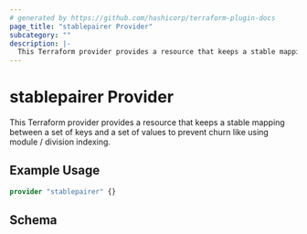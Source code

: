 ```yaml
---
# generated by https://github.com/hashicorp/terraform-plugin-docs
page_title: "stablepairer Provider"
subcategory: ""
description: |-
  This Terraform provider provides a resource that keeps a stable mapping between a set of keys and a set of values to prevent churn like using module / division indexing.
---
```


# stablepairer Provider

This Terraform provider provides a resource that keeps a stable mapping between a set of keys and a set of values to prevent churn like using module / division indexing.

## Example Usage

```terraform
provider "stablepairer" {}
```

<!-- schema generated by tfplugindocs -->
## Schema
